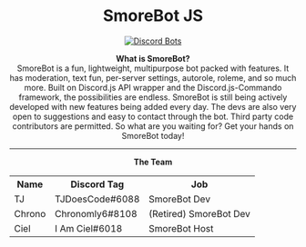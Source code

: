 <html>
<div align="center">
<h1>SmoreBot JS</h1>
<a href="https://discordbots.org/bot/290228059599142913">
  <img src="https://discordbots.org/api/widget/290228059599142913.svg" alt="Discord Bots" />
</a>

<b> What is SmoreBot?</b><br>
SmoreBot is a fun, lightweight, multipurpose bot packed with features. It has moderation, text fun, per-server settings, autorole, roleme, and so much more. Built on Discord.js API wrapper and the Discord.js-Commando framework, the possibilities are endless. SmoreBot is still being actively developed with new features being added every day. The devs are also very open to suggestions and easy to contact through the bot. Third party code contributors are permitted. So what are you waiting for? Get your hands on SmoreBot today!

<hr>

<b>The Team</b>
 <table style="width:100%">
  <tr>
    <th>Name</th>
    <th>Discord Tag</th>
    <th>Job</th>
  </tr>
  <tr>
    <td>TJ</td>
    <td>TJDoesCode#6088</td>
    <td>SmoreBot Dev</td>
  </tr>
  <tr>
    <td>Chrono</td>
    <td>Chronomly6#8108</td>
    <td>(Retired) SmoreBot Dev</td>
  <tr>
    <td>Ciel</td>
    <td>I Am Ciel#6018</td>
    <td>SmoreBot Host</td>
  </tr>
</table> 
</div>
</html>
